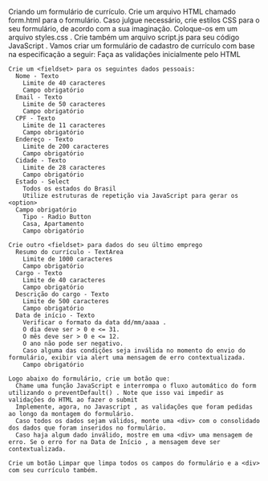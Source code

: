 Criando um formulário de currículo.
  Crie um arquivo HTML chamado form.html para o formulário.
  Caso julgue necessário, crie estilos CSS para o seu formulário, de acordo com a sua imaginação. Coloque-os em um arquivo styles.css .
  Crie também um arquivo script.js para seu código JavaScript .
  Vamos criar um formulário de cadastro de currículo com base na especificação a seguir:
    Faça as validações inicialmente pelo HTML

    Crie um <fieldset> para os seguintes dados pessoais:
      Nome - Texto
        Limite de 40 caracteres
        Campo obrigatório
      Email - Texto
        Limite de 50 caracteres
        Campo obrigatório
      CPF - Texto
        Limite de 11 caracteres
        Campo obrigatório
      Endereço - Texto
        Limite de 200 caracteres
        Campo obrigatório
      Cidade - Texto
        Limite de 28 caracteres
        Campo obrigatório
      Estado - Select
        Todos os estados do Brasil
        Utilize estruturas de repetição via JavaScript para gerar os <option>
      Campo obrigatório
        Tipo - Radio Button
        Casa, Apartamento
        Campo obrigatório

    Crie outro <fieldset> para dados do seu último emprego
      Resumo do currículo - TextArea
        Limite de 1000 caracteres
        Campo obrigatório
      Cargo - Texto
        Limite de 40 caracteres
        Campo obrigatório
      Descrição do cargo - Texto
        Limite de 500 caracteres
        Campo obrigatório
      Data de início - Texto
        Verificar o formato da data dd/mm/aaaa .
        O dia deve ser > 0 e <= 31.
        O mês deve ser > 0 e <= 12.
        O ano não pode ser negativo.
        Caso alguma das condições seja inválida no momento do envio do formulário, exibir via alert uma mensagem de erro contextualizada.
        Campo obrigatório

    Logo abaixo do formulário, crie um botão que:
      Chame uma função JavaScript e interrompa o fluxo automático do form utilizando o preventDefault() . Note que isso vai impedir as validações do HTML ao fazer o submit
      Implemente, agora, no Javascript , as validações que foram pedidas ao longo da montagem do formulário.
      Caso todos os dados sejam válidos, monte uma <div> com o consolidado dos dados que foram inseridos no formulário.
      Caso haja algum dado inválido, mostre em uma <div> uma mensagem de erro. Se o erro for na Data de Início , a mensagem deve ser contextualizada.

    Crie um botão Limpar que limpa todos os campos do formulário e a <div> com seu currículo também.